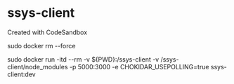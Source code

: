 # ssys-client
Created with CodeSandbox


sudo docker rm <NAME> --force


sudo docker run -itd --rm -v ${PWD}:/ssys-client -v /ssys-client/node_modules -p 5000:3000 -e CHOKIDAR_USEPOLLING=true ssys-client:dev